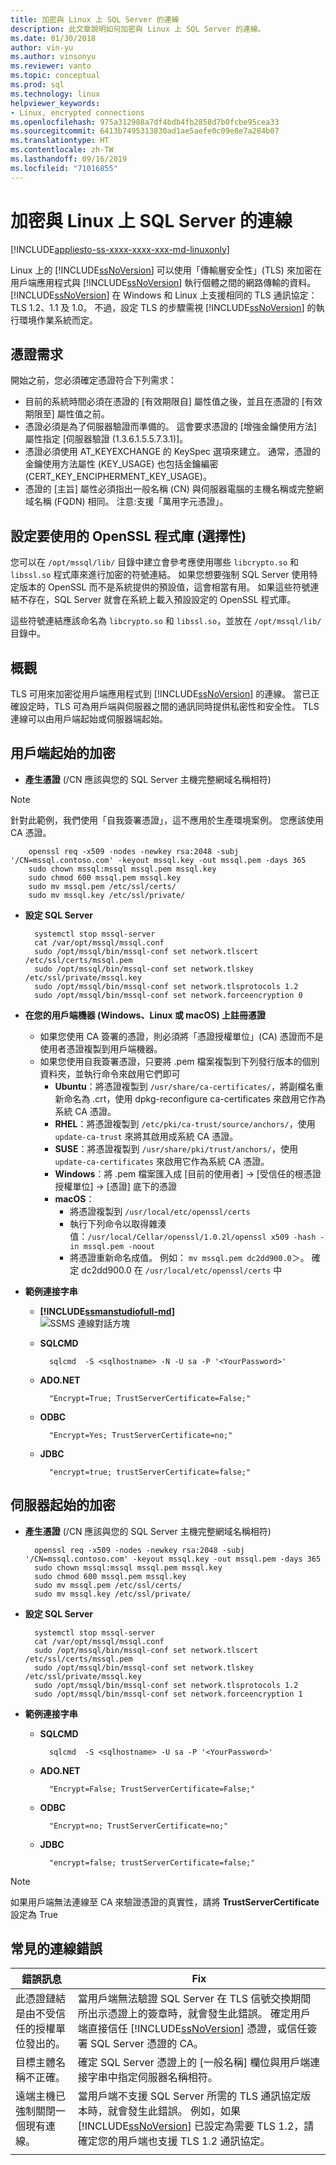```yaml
---
title: 加密與 Linux 上 SQL Server 的連線
description: 此文章說明如何加密與 Linux 上 SQL Server 的連線。
ms.date: 01/30/2018
author: vin-yu
ms.author: vinsonyu
ms.reviewer: vanto
ms.topic: conceptual
ms.prod: sql
ms.technology: linux
helpviewer_keywords:
- Linux, encrypted connections
ms.openlocfilehash: 975a312988a7df4bdb4fb2858d7b0fcbe95cea33
ms.sourcegitcommit: 6413b7495313830ad1ae5aefe0c09e8e7a284b07
ms.translationtype: HT
ms.contentlocale: zh-TW
ms.lasthandoff: 09/16/2019
ms.locfileid: "71016855"
---
```

# <a name="encrypting-connections-to-sql-server-on-linux"></a>加密與 Linux 上 SQL Server 的連線

[!INCLUDE[appliesto-ss-xxxx-xxxx-xxx-md-linuxonly](../includes/appliesto-ss-xxxx-xxxx-xxx-md-linuxonly.md)]

Linux 上的 [!INCLUDE[ssNoVersion](../includes/ssnoversion-md.md)] 可以使用「傳輸層安全性」(TLS) 來加密在用戶端應用程式與 [!INCLUDE[ssNoVersion](../includes/ssnoversion-md.md)] 執行個體之間的網路傳輸的資料。 [!INCLUDE[ssNoVersion](../includes/ssnoversion-md.md)] 在 Windows 和 Linux 上支援相同的 TLS 通訊協定：TLS 1.2、1.1 及 1.0。 不過，設定 TLS 的步驟需視 [!INCLUDE[ssNoVersion](../includes/ssnoversion-md.md)] 的執行環境作業系統而定。  

## <a name="requirements-for-certificates"></a>憑證需求 
開始之前，您必須確定憑證符合下列需求：
- 目前的系統時間必須在憑證的 [有效期限自] 屬性值之後，並且在憑證的 [有效期限至] 屬性值之前。
- 憑證必須是為了伺服器驗證而準備的。 這會要求憑證的 [增強金鑰使用方法] 屬性指定 [伺服器驗證 (1.3.6.1.5.5.7.3.1)]。
- 憑證必須使用 AT_KEYEXCHANGE 的 KeySpec 選項來建立。 通常，憑證的金鑰使用方法屬性 (KEY_USAGE) 也包括金鑰編密 (CERT_KEY_ENCIPHERMENT_KEY_USAGE)。
- 憑證的 [主旨] 屬性必須指出一般名稱 (CN) 與伺服器電腦的主機名稱或完整網域名稱 (FQDN) 相同。 注意:支援「萬用字元憑證」。

## <a name="configuring-the-openssl-libraries-for-use-optional"></a>設定要使用的 OpenSSL 程式庫 (選擇性)
您可以在 `/opt/mssql/lib/` 目錄中建立會參考應使用哪些 `libcrypto.so` 和 `libssl.so` 程式庫來進行加密的符號連結。 如果您想要強制 SQL Server 使用特定版本的 OpenSSL 而不是系統提供的預設值，這會相當有用。 如果這些符號連結不存在，SQL Server 就會在系統上載入預設設定的 OpenSSL 程式庫。

這些符號連結應該命名為 `libcrypto.so` 和 `libssl.so`，並放在 `/opt/mssql/lib/` 目錄中。

## <a name="overview"></a>概觀
TLS 可用來加密從用戶端應用程式到 [!INCLUDE[ssNoVersion](../includes/ssnoversion-md.md)] 的連線。 當已正確設定時，TLS 可為用戶端與伺服器之間的通訊同時提供私密性和安全性。  TLS 連線可以由用戶端起始或伺服器端起始。 

## <a name="client-initiated-encryption"></a>用戶端起始的加密 
- **產生憑證** (/CN 應該與您的 SQL Server 主機完整網域名稱相符)

> [!NOTE]
> 針對此範例，我們使用「自我簽署憑證」，這不應用於生產環境案例。 您應該使用 CA 憑證。 

        openssl req -x509 -nodes -newkey rsa:2048 -subj '/CN=mssql.contoso.com' -keyout mssql.key -out mssql.pem -days 365 
        sudo chown mssql:mssql mssql.pem mssql.key 
        sudo chmod 600 mssql.pem mssql.key   
        sudo mv mssql.pem /etc/ssl/certs/ 
        sudo mv mssql.key /etc/ssl/private/ 

- **設定 SQL Server**

        systemctl stop mssql-server 
        cat /var/opt/mssql/mssql.conf 
        sudo /opt/mssql/bin/mssql-conf set network.tlscert /etc/ssl/certs/mssql.pem 
        sudo /opt/mssql/bin/mssql-conf set network.tlskey /etc/ssl/private/mssql.key 
        sudo /opt/mssql/bin/mssql-conf set network.tlsprotocols 1.2 
        sudo /opt/mssql/bin/mssql-conf set network.forceencryption 0 

- **在您的用戶端機器 (Windows、Linux 或 macOS) 上註冊憑證**

    -   如果您使用 CA 簽署的憑證，則必須將「憑證授權單位」(CA) 憑證而不是使用者憑證複製到用戶端機器。 
    -   如果您使用自我簽署憑證，只要將 .pem 檔案複製到下列發行版本的個別資料夾，並執行命令來啟用它們即可 
        - **Ubuntu**：將憑證複製到 ```/usr/share/ca-certificates/```，將副檔名重新命名為 .crt，使用 dpkg-reconfigure ca-certificates 來啟用它作為系統 CA 憑證。 
        - **RHEL**：將憑證複製到 ```/etc/pki/ca-trust/source/anchors/```，使用 ```update-ca-trust``` 來將其啟用成系統 CA 憑證。
        - **SUSE**：將憑證複製到 ```/usr/share/pki/trust/anchors/```，使用 ```update-ca-certificates``` 來啟用它作為系統 CA 憑證。
        - **Windows**：將 .pem 檔案匯入成 [目前的使用者] -> [受信任的根憑證授權單位] -> [憑證] 底下的憑證
        - **macOS**： 
           - 將憑證複製到 ```/usr/local/etc/openssl/certs```
           - 執行下列命令以取得雜湊值：```/usr/local/Cellar/openssl/1.0.2l/openssl x509 -hash -in mssql.pem -noout```
           - 將憑證重新命名成值。 例如： ```mv mssql.pem dc2dd900.0```＞。 確定 dc2dd900.0 在 ```/usr/local/etc/openssl/certs``` 中
    
-   **範例連接字串** 

    - **[!INCLUDE[ssmanstudiofull-md](../includes/ssmanstudiofull-md.md)]**   
  ![SSMS 連線對話方塊](media/sql-server-linux-encrypted-connections/ssms-encrypt-connection.png "SSMS 連線對話方塊")  
  
    - **SQLCMD** 

            sqlcmd  -S <sqlhostname> -N -U sa -P '<YourPassword>' 
    - **ADO.NET** 

            "Encrypt=True; TrustServerCertificate=False;" 
    - **ODBC** 

            "Encrypt=Yes; TrustServerCertificate=no;" 
    - **JDBC** 
    
            "encrypt=true; trustServerCertificate=false;" 

## <a name="server-initiated-encryption"></a>伺服器起始的加密 

- **產生憑證** (/CN 應該與您的 SQL Server 主機完整網域名稱相符)
        
        openssl req -x509 -nodes -newkey rsa:2048 -subj '/CN=mssql.contoso.com' -keyout mssql.key -out mssql.pem -days 365 
        sudo chown mssql:mssql mssql.pem mssql.key 
        sudo chmod 600 mssql.pem mssql.key   
        sudo mv mssql.pem /etc/ssl/certs/ 
        sudo mv mssql.key /etc/ssl/private/ 

- **設定 SQL Server**

        systemctl stop mssql-server 
        cat /var/opt/mssql/mssql.conf 
        sudo /opt/mssql/bin/mssql-conf set network.tlscert /etc/ssl/certs/mssql.pem 
        sudo /opt/mssql/bin/mssql-conf set network.tlskey /etc/ssl/private/mssql.key 
        sudo /opt/mssql/bin/mssql-conf set network.tlsprotocols 1.2 
        sudo /opt/mssql/bin/mssql-conf set network.forceencryption 1 
        
-   **範例連接字串** 

    - **SQLCMD**

            sqlcmd  -S <sqlhostname> -U sa -P '<YourPassword>' 
    - **ADO.NET** 

            "Encrypt=False; TrustServerCertificate=False;" 
    - **ODBC** 

            "Encrypt=no; TrustServerCertificate=no;"  
    - **JDBC** 
    
            "encrypt=false; trustServerCertificate=false;" 
            
> [!NOTE]
> 如果用戶端無法連線至 CA 來驗證憑證的真實性，請將 **TrustServerCertificate** 設定為 True

## <a name="common-connection-errors"></a>常見的連線錯誤  

|錯誤訊息 |Fix |
|--- |--- |
|此憑證鏈結是由不受信任的授權單位發出的。  |當用戶端無法驗證 SQL Server 在 TLS 信號交換期間所出示憑證上的簽章時，就會發生此錯誤。 確定用戶端直接信任 [!INCLUDE[ssNoVersion](../includes/ssnoversion-md.md)] 憑證，或信任簽署 SQL Server 憑證的 CA。 |
|目標主體名稱不正確。  |確定 SQL Server 憑證上的 [一般名稱] 欄位與用戶端連接字串中指定伺服器名稱相符。 |  
|遠端主機已強制關閉一個現有連線。 |當用戶端不支援 SQL Server 所需的 TLS 通訊協定版本時，就會發生此錯誤。 例如，如果 [!INCLUDE[ssNoVersion](../includes/ssnoversion-md.md)] 已設定為需要 TLS 1.2，請確定您的用戶端也支援 TLS 1.2 通訊協定。 |
| | |   
